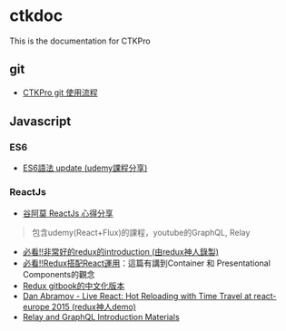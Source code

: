 # ctkdoc
This is the documentation for CTKPro

## git
- [CTKPro git 使用流程](https://github.com/ctkpro/ctkdoc/blob/master/git/git.md)

## Javascript

### ES6
- [ES6語法 update (udemy課程分享)](https://docs.google.com/document/d/19ZutRGjnaNQRyRhmkwNnowRTKbpKjYx9h4xtGdxNVhA/edit)

### ReactJs
- [谷阿莫 ReactJs 心得分享](https://docs.google.com/presentation/d/1POeCgM8PEGUTV88zq0xAF93FMIVABiI3J1MfvWJsn3I/edit?usp=sharing)
>  包含udemy(React+Flux)的課程，youtube的GraphQL, Relay  
- [必看!!非常好的redux的introduction (由redux神人錄製)](https://egghead.io/lessons/javascript-redux-the-single-immutable-state-tree)
- [必看!!Redux搭配React運用](http://chentsulin.github.io/redux/docs/basics/UsageWithReact.html)：這篇有講到Container 和 Presentational Components的觀念
- [Redux gitbook的中文化版本](http://chentsulin.github.io/redux/docs/advanced/index.html)
- [Dan Abramov - Live React: Hot Reloading with Time Travel at react-europe 2015 (redux神人demo)](https://www.youtube.com/watch?v=xsSnOQynTHs)
- [Relay and GraphQL Introduction Materials](https://quip.com/oLxzA1gTsJsE)